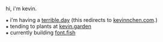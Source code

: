 hi, i'm kevin.

⁕ i'm having a [terrible.day](https://www.terrible.day) (this redirects to [kevinnchen.com](https://www.kevinnchen.com).)<br/>
⁕ tending to plants at [kevin.garden](https://www.kevin.garden)<br/>
⁕ currently building [font.fish](https://www.font.fish)<br/>
